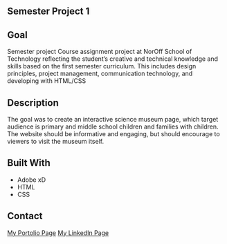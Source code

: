 ## Semester Project 1

## Goal

Semester project Course assignment project at NorOff School of Technology reflecting the student’s creative and technical knowledge and skills based on the first semester curriculum. This includes design principles, project management, communication technology, and developing with HTML/CSS

## Description

The goal was to create an interactive science museum page, which target audience is primary and middle school children and families with children. The website should be informative and engaging, but should encourage to viewers to visit the museum itself.

## Built With

- Adobe xD
- HTML
- CSS

## Contact

[My Portolio Page](https://www.anasommer.com/)
[My LinkedIn Page](https://www.linkedin.com/in/anastassia-sommer-146409235/)
